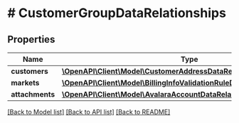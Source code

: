 # # CustomerGroupDataRelationships

## Properties

Name | Type | Description | Notes
------------ | ------------- | ------------- | -------------
**customers** | [**\OpenAPI\Client\Model\CustomerAddressDataRelationshipsCustomer**](CustomerAddressDataRelationshipsCustomer.md) |  | [optional]
**markets** | [**\OpenAPI\Client\Model\BillingInfoValidationRuleDataRelationshipsMarket**](BillingInfoValidationRuleDataRelationshipsMarket.md) |  | [optional]
**attachments** | [**\OpenAPI\Client\Model\AvalaraAccountDataRelationshipsAttachments**](AvalaraAccountDataRelationshipsAttachments.md) |  | [optional]

[[Back to Model list]](../../README.md#models) [[Back to API list]](../../README.md#endpoints) [[Back to README]](../../README.md)

